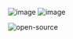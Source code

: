 ![image](https://github.com/gcsllp/gcsopentrades/assets/55459161/d9f66fb7-7706-49ec-b782-9fdbfb097f68)
![image](https://github.com/gcsllp/gcsopentrades/assets/55459161/186ac6c2-be75-4901-97bd-13be13ce8309)


![open-source](https://github.com/gcsllp/gcsopentrades/assets/55459161/5cf418b7-54c9-4d21-8c04-c613450108a2)
